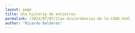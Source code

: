 ```yaml
---
layout: page
title: Una historia de entierros
permalink: /2022/07/07/2las-discordancias-de-la-CIDH.html
author: "Ricardo Balderas"
---
```

